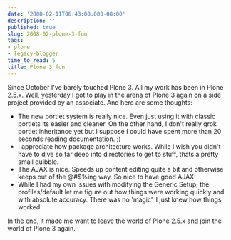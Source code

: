 ```yaml
---
date: '2008-02-11T06:43:00.000-08:00'
description: ''
published: true
slug: 2008-02-plone-3-fun
tags:
- plone
- legacy-blogger
time_to_read: 5
title: Plone 3 fun
---
```


Since October I've barely touched Plone 3.  All my work has been in Plone 2.5.x.  Well, yesterday I got to play in the arena of Plone 3 again on a side project provided by an associate.  And here are some thoughts:<br /><ul><li>The new portlet system is really nice.  Even just using it with classic portlets its easier and cleaner.  On the other hand, I don't really grok portlet inheritance yet but I suppose I could have spent more than 20 seconds reading documentation.  ;)<br /></li><li>I appreciate how package architecture works.   While I wish you didn't have to dive so far deep into directories to get to stuff, thats a pretty small quibble.  </li><li>The AJAX is nice.  Speeds up content editing quite a bit and otherwise keeps out of the @#$%ing way.  So nice to have good AJAX!</li><li>While I had my own issues with modifying the Generic Setup, the profiles/default let me figure out how things were working quickly and with absolute accuracy.  There was no 'magic', I just knew how things worked.</li></ul>In the end, it made me want to leave the world of Plone 2.5.x and join the world of Plone 3 again.